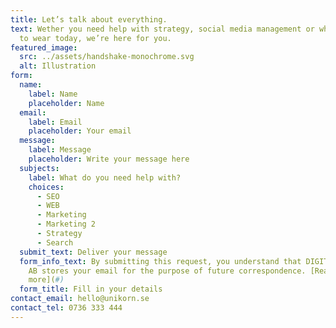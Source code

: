 ```yaml
---
title: Let’s talk about everything.
text: Wether you need help with strategy, social media management or which shoes
  to wear today, we’re here for you.
featured_image:
  src: ../assets/handshake-monochrome.svg
  alt: Illustration
form:
  name:
    label: Name
    placeholder: Name
  email:
    label: Email
    placeholder: Your email
  message:
    label: Message
    placeholder: Write your message here
  subjects:
    label: What do you need help with?
    choices:
      - SEO
      - WEB
      - Marketing
      - Marketing 2
      - Strategy
      - Search
  submit_text: Deliver your message
  form_info_text: By submitting this request, you understand that DIGITAL UNIKORN
    AB stores your email for the purpose of future correspondence. [Read
    more](#)
  form_title: Fill in your details
contact_email: hello@unikorn.se
contact_tel: 0736 333 444
---
```

